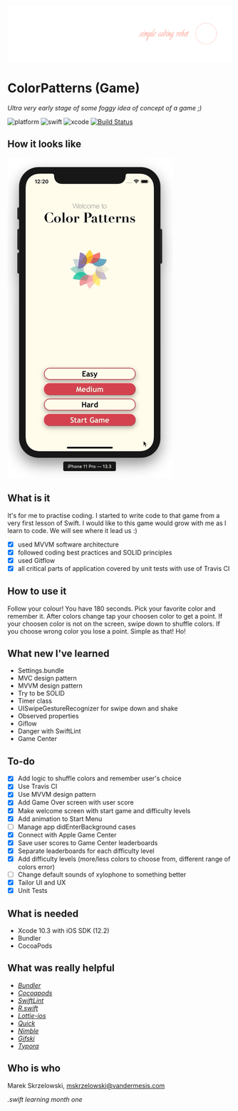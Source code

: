 ![logo](/Demo/logo.png)

# ColorPatterns (Game)

*Ultra very early stage of some foggy idea of concept of a game ;)*

![platform](https://img.shields.io/badge/platform-iOS-green.svg)
![swift](https://img.shields.io/badge/swift-5.0-orange.svg)
![xcode](https://img.shields.io/badge/xcode-10.2-blue.svg)
[![Build Status](https://travis-ci.org/vandermesis/ColorPatterns.svg?branch=master)](https://travis-ci.org/vandermesis/ColorPatterns)

## How it looks like
![animation](/Demo/animation.gif)

## What is it

It's for me to practise coding. I started to write code to that game from a very first lesson of Swift.
I would like to this game would grow with me as I learn to code. We will see where it lead us :)

- [x] used MVVM software architecture 
- [x] followed coding best practices and SOLID principles
- [x] used Gitflow
- [x] all critical parts of application covered by unit tests with use of Travis CI

## How to use it

Follow your colour! 
You have 180 seconds. 
Pick your favorite color and remember it. 
After colors change tap your choosen color to get a point.
If your choosen color is not on the screen, swipe down to shuffle colors.
If you choose wrong color you lose a point.
Simple as that!
Ho!

## What new I've learned

- Settings.bundle
- MVC design pattern
- MVVM design pattern
- Try to be SOLID
- Timer class
- UISwipeGestureRecognizer for swipe down and shake
- Observed properties
- Giflow
- Danger with SwiftLint
- Game Center

## To-do

- [x] Add logic to shuffle colors and remember user's choice
- [x] Use Travis CI
- [x] Use MVVM design pattern
- [x] Add Game Over screen with user score
- [x] Make welcome screen with start game and difficulty levels
- [x] Add animation to Start Menu
- [ ] Manage app didEnterBackground cases
- [x] Connect with Apple Game Center
- [x] Save user scores to Game Center leaderboards
- [x] Separate leaderboards for each difficulty level
- [x] Add difficulty levels (more/less colors to choose from, different range of colors error)
- [ ] Change default sounds of xylophone to something better
- [x] Tailor UI and UX
- [x] Unit Tests

## What is needed

- Xcode 10.3 with iOS SDK (12.2)
- Bundler
- CocoaPods

## What was really helpful

- *[Bundler](https://github.com/bundler/bundler)*
- *[Cocoapods](https://cocoapods.org)*
- *[SwiftLint](https://github.com/realm/SwiftLint)*
- *[R.swift](https://github.com/mac-cain13/R.swift)*
- *[Lottie-ios](https://github.com/airbnb/lottie-ios)*
- *[Quick](https://github.com/Quick/Quick)*
- *[Nimble](https://github.com/Quick/Nimble)*
- *[Gifski](https://gif.ski)*
- *[Typora](https://typora.io)*

## Who is who

Marek Skrzelowski, mskrzelowski@vandermesis.com

*.swift learning month one*
